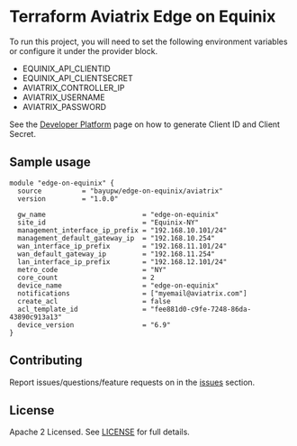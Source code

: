 # Terraform Aviatrix Edge on Equinix

To run this project, you will need to set the following environment variables or configure it under the provider block.
- EQUINIX_API_CLIENTID
- EQUINIX_API_CLIENTSECRET
- AVIATRIX_CONTROLLER_IP
- AVIATRIX_USERNAME
- AVIATRIX_PASSWORD

See the [Developer Platform](https://developer.equinix.com/docs?page=/dev-docs/fabric/overview) page on how to generate Client ID and Client Secret.

## Sample usage

```hcl
module "edge-on-equinix" {
  source          = "bayupw/edge-on-equinix/aviatrix"
  version         = "1.0.0"

  gw_name                        = "edge-on-equinix"
  site_id                        = "Equinix-NY"
  management_interface_ip_prefix = "192.168.10.101/24"
  management_default_gateway_ip  = "192.168.10.254"
  wan_interface_ip_prefix        = "192.168.11.101/24"
  wan_default_gateway_ip         = "192.168.11.254"
  lan_interface_ip_prefix        = "192.168.12.101/24"
  metro_code                     = "NY"
  core_count                     = 2
  device_name                    = "edge-on-equinix"
  notifications                  = ["myemail@aviatrix.com"]
  create_acl                     = false
  acl_template_id                = "fee881d0-c9fe-7248-86da-43890c913a13"
  device_version                 = "6.9"
}
```

## Contributing

Report issues/questions/feature requests on in the [issues](https://github.com/bayupw/terraform-aviatrix-edge-on-equinix/issues/new) section.

## License

Apache 2 Licensed. See [LICENSE](https://github.com/bayupw/terraform-aviatrix-edge-on-equinix/tree/master/LICENSE) for full details.